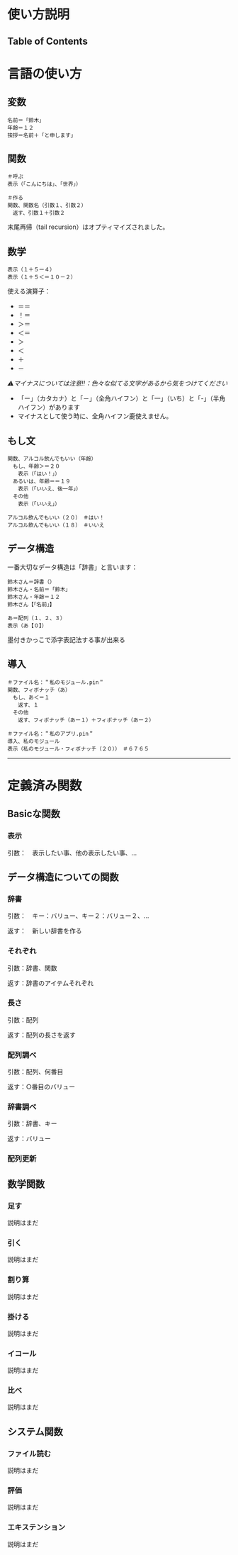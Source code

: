 # 使い方説明

## Table of Contents

# 言語の使い方

## 変数
```
名前＝「鈴木」
年齢＝１２
挨拶＝名前＋「と申します」
```
## 関数
```
＃呼ぶ
表示（「こんにちは」、「世界」）

＃作る
関数、関数名（引数１、引数２）
　返す、引数１＋引数２
```

末尾再帰（tail recursion）はオプティマイズされました。

## 数学
```$xslt
表示（１＋５ー４）
表示（１＋５＜＝１０－２）
```
使える演算子：
* ＝＝
* ！＝
* ＞＝
* ＜＝
* ＞
* ＜
* ＋
* －

*⚠️マイナスについては注意‼︎：色々な似てる文字があるから気をつけてください*
* 「ー」（カタカナ）と「－」（全角ハイフン）と「一」（いち）と「-」（半角ハイフン）があります
* マイナスとして使う時に、全角ハイフン鹿使えません。

## もし文
```
関数、アルコル飲んでもいい（年齢）
　もし、年齢＞＝２０
　　表示（「はい！」）
　あるいは、年齢＝＝１９
　　表示（「いいえ、後一年」）
　その他
　　表示（「いいえ」）

アルコル飲んでもいい（２０）　＃はい！
アルコル飲んでもいい（１８）　＃いいえ
```

## データ構造
一番大切なデータ構造は「辞書」と言います：
```
鈴木さん＝辞書（）
鈴木さん・名前＝「鈴木」
鈴木さん・年齢＝１２
鈴木さん【「名前」】

あ＝配列（１、２、３）
表示（あ【０】）

```
墨付きかっこで添字表記法する事が出来る

## 導入
```
＃ファイル名：＂私のモジュール.pin＂
関数、フィボナッチ（あ）
　もし、あ＜＝１
　　返す、１
　その他
　　返す、フィボナッチ（あー１）＋フィボナッチ（あー２）
```
```
＃ファイル名：＂私のアプリ.pin＂
導入、私のモジュール
表示（私のモジュール・フィボナッチ（２０））　＃６７６５
```

-------

# 定義済み関数

## Basicな関数
### 表示
引数：　表示したい事、他の表示したい事、…

## データ構造についての関数
### 辞書
引数：　キー：バリュー、キー２：バリュー２、…

返す：　新しい辞書を作る

### それぞれ
引数：辞書、関数

返す：辞書のアイテムそれぞれ

### 長さ
引数：配列

返す：配列の長さを返す

### 配列調べ
引数：配列、何番目

返す：○番目のバリュー

### 辞書調べ
引数：辞書、キー

返す：バリュー

### 配列更新

## 数学関数
### 足す
説明はまだ

### 引く
説明はまだ

### 割り算
説明はまだ

### 掛ける
説明はまだ

### イコール
説明はまだ

### 比べ
説明はまだ


## システム関数
### ファイル読む
説明はまだ

### 評価
説明はまだ

### エキステンション
説明はまだ


